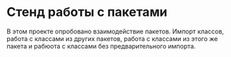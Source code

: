 # Стенд работы с пакетами

В этом проекте опробовано взаимодействие пакетов. Импорт классов, работа с классами из других пакетов, работа с классами из этого же пакета и рабюота с классами без предварительного импорта.